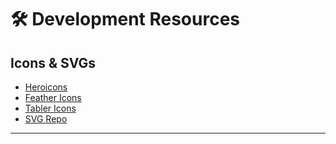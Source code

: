 # 🛠️ Development Resources


## Icons & SVGs

- [Heroicons](https://heroicons.com/)
- [Feather Icons](https://feathericons.com/)
- [Tabler Icons](https://tabler.io/icons)
- [SVG Repo](https://www.svgrepo.com/)

---


